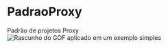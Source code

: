 # PadraoProxy
Padrão de projetos Proxy
![Rascunho do GOF aplicado em um exemplo simples](C:\Lixo\Proxy)

